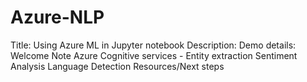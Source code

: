 # Azure-NLP
Title: Using Azure ML in Jupyter notebook
Description:
Demo details:
Welcome Note
Azure Cognitive services - Entity extraction
Sentiment Analysis
Language Detection
Resources/Next steps
